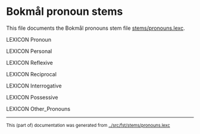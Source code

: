 # Bokmål pronoun stems

This file documents the Bokmål pronouns stem file [stems/pronouns.lexc](https://github.com/giellalt/lang-nob/blob/main/src/fst/stems/pronouns.lexc).

LEXICON Pronoun 

LEXICON Personal 

LEXICON Reflexive 

LEXICON Reciprocal 

LEXICON Interrogative 

LEXICON Possessive 

LEXICON Other_Pronouns 

* * *
<small>This (part of) documentation was generated from [../src/fst/stems/pronouns.lexc](http://github.com/giellalt/lang-nob/blob/main/../src/fst/stems/pronouns.lexc)</small>